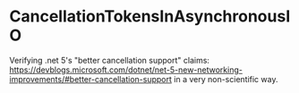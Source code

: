 # CancellationTokensInAsynchronousIO

Verifying .net 5's "better cancellation support" claims: https://devblogs.microsoft.com/dotnet/net-5-new-networking-improvements/#better-cancellation-support in a very non-scientific way.
